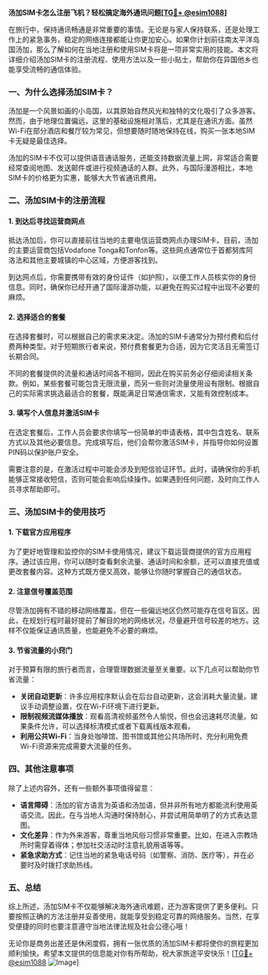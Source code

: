 **汤加SIM卡怎么注册飞机？轻松搞定海外通讯问题[[TG💪+ @esim1088](https://t.me/s/esim1088)]**

在旅行中，保持通讯畅通是非常重要的事情。无论是与家人保持联系，还是处理工作上的紧急事务，稳定的网络连接都能让你更加安心。如果你计划前往南太平洋岛国汤加，那么了解如何在当地注册和使用SIM卡将是一项非常实用的技能。本文将详细介绍汤加SIM卡的注册流程、使用方法以及一些小贴士，帮助你在异国他乡也能享受流畅的通信体验。

### 一、为什么选择汤加SIM卡？

汤加是一个风景如画的小岛国，以其原始自然风光和独特的文化吸引了众多游客。然而，由于地理位置偏远，这里的基础设施相对落后，尤其是在通讯方面。虽然Wi-Fi在部分酒店和餐厅较为常见，但想要随时随地保持在线，购买一张本地SIM卡无疑是最佳选择。

汤加的SIM卡不仅可以提供语音通话服务，还能支持数据流量上网，非常适合需要经常查阅地图、发送邮件或进行视频通话的人群。此外，与国际漫游相比，本地SIM卡的价格更为实惠，能够大大节省通讯费用。

### 二、汤加SIM卡的注册流程

#### 1. 到达后寻找运营商网点

抵达汤加后，你可以直接前往当地的主要电信运营商网点办理SIM卡。目前，汤加的主要运营商包括Vodafone Tonga和Tonfon等。这些网点通常位于首都努库阿洛法和其他主要城镇的中心区域，方便游客找到。

到达网点后，你需要携带有效的身份证件（如护照），以便工作人员核实你的身份信息。同时，确保你已经开通了国际漫游功能，以避免在购买过程中出现不必要的麻烦。

#### 2. 选择适合的套餐

在选择套餐时，可以根据自己的需求来决定。汤加的SIM卡通常分为预付费和后付费两种类型。对于短期旅行者来说，预付费套餐更为合适，因为它灵活且无需签订长期合同。

不同的套餐提供的流量和通话时间各不相同，因此在购买前务必仔细阅读相关条款。例如，某些套餐可能包含无限流量，而另一些则对流量使用设有限制。根据自己的实际需求挑选最适合的套餐，既能满足日常通信需求，又能有效控制成本。

#### 3. 填写个人信息并激活SIM卡

在选定套餐后，工作人员会要求你填写一份简单的申请表格，其中包含姓名、联系方式以及其他必要信息。完成填写后，他们会帮你激活SIM卡，并指导你如何设置PIN码以保护账户安全。

需要注意的是，在激活过程中可能会涉及到短信验证环节。此时，请确保你的手机能够正常接收短信，否则可能会影响后续操作。如果遇到任何问题，及时向工作人员寻求帮助即可。

### 三、汤加SIM卡的使用技巧

#### 1. 下载官方应用程序

为了更好地管理和监控你的SIM卡使用情况，建议下载运营商提供的官方应用程序。通过该应用，你可以随时查看剩余流量、通话时间和余额，还可以直接充值或更改套餐内容。这种方式既方便又高效，能够让你随时掌握自己的通信状态。

#### 2. 注意信号覆盖范围

尽管汤加拥有不错的移动网络覆盖，但在一些偏远地区仍然可能存在信号盲区。因此，在规划行程时最好提前了解目的地的网络状况，尽量避开信号较差的地方。这样不仅能保证通讯质量，也能避免不必要的麻烦。

#### 3. 节省流量的小窍门

对于预算有限的旅行者而言，合理管理数据流量至关重要。以下几点可以帮助你节省流量：

- **关闭自动更新**：许多应用程序默认会在后台自动更新，这会消耗大量流量。建议手动调整设置，仅在Wi-Fi环境下进行更新。
- **限制视频流媒体播放**：观看高清视频虽然令人愉悦，但也会迅速耗尽流量。如果条件允许，可以选择标清模式或者下载离线版本观看。
- **利用公共Wi-Fi**：当身处咖啡馆、图书馆或其他公共场所时，充分利用免费Wi-Fi资源来完成需要大流量的任务。

### 四、其他注意事项

除了上述内容外，还有一些额外事项值得留意：

- **语言障碍**：汤加的官方语言为英语和汤加语，但并非所有地方都能流利使用英语交流。因此，在与当地人沟通时保持耐心，并尝试用简单明了的方式表达意图。
- **文化差异**：作为外来游客，尊重当地风俗习惯非常重要。比如，在进入宗教场所时需穿着得体；参加社交活动时注意礼貌用语等等。
- **紧急求助方式**：记住当地的紧急电话号码（如警察、消防、医疗等），并在必要时及时拨打求助热线。

### 五、总结

综上所述，汤加SIM卡不仅能够解决海外通讯难题，还为游客提供了更多便利。只要按照正确的方法注册并妥善使用，就能享受到稳定可靠的网络服务。当然，在享受便捷的同时也要注意遵守当地法律法规及社会公德心哦！

无论你是商务出差还是休闲度假，拥有一张优质的汤加SIM卡都将使你的旅程更加顺利愉快。希望本文提供的信息能对你有所帮助，祝大家旅途平安快乐！[[TG💪+ @esim1088](https://t.me/s/esim1088) ![Image](https://i.postimg.cc/4NQfJmqS/Snipaste-2025-05-13-00-14-12.png)]
